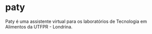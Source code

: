 # paty
Paty é uma assistente virtual para os laboratórios de Tecnologia em Alimentos da UTFPR - Londrina.
